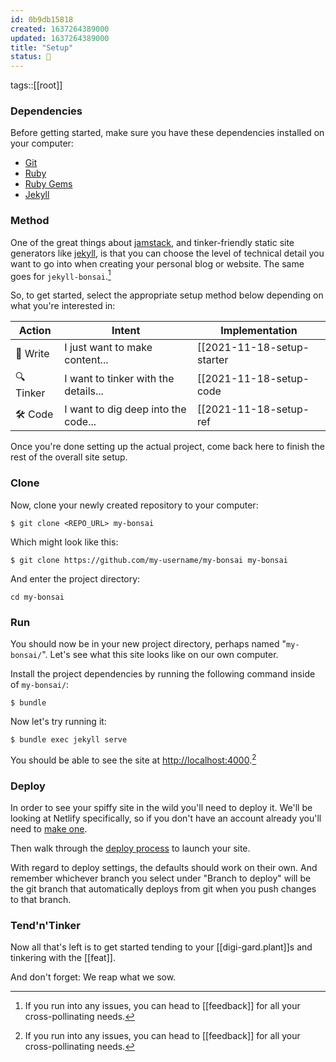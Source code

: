 ```yaml
---
id: 0b9db15818
created: 1637264389000
updated: 1637264389000
title: "Setup"
status: 🥭
---
```


tags::[[root]]

### Dependencies

Before getting started, make sure you have these dependencies installed on your computer:

- [Git](https://git-scm.com/downloads)
- [Ruby](https://www.ruby-lang.org/en/downloads/)
- [Ruby Gems](https://rubygems.org/pages/download)
- [Jekyll](https://jekyllrb.com/docs/installation/)

### Method

One of the great things about [jamstack](https://jamstack.org/), and tinker-friendly static site generators like [jekyll](https://jekyllrb.com/), is that you can choose the level of technical detail you want to go into when creating your personal blog or website. The same goes for `jekyll-bonsai`.[^help]

So, to get started, select the appropriate setup method below depending on what you're interested in:

| Action   | Intent                                 | Implementation                                          |
| -------- | -------------------------------------- | -------------------------------------------------------- |
| 📝 Write  | I just want to make content...        | [[2021-11-18-setup-starter|...fork the starter project]] |
| 🔍 Tinker | I want to tinker with the details...  | [[2021-11-18-setup-code|...tinker with the template]]    |
| 🛠 Code   | I want to dig deep into the code...   | [[2021-11-18-setup-ref|...reference the template]]       |

Once you're done setting up the actual project, come back here to finish the rest of the overall site setup.

### Clone

Now, clone your newly created repository to your computer:

```
$ git clone <REPO_URL> my-bonsai
```

Which might look like this:

```
$ git clone https://github.com/my-username/my-bonsai my-bonsai
```

And enter the project directory:

```
cd my-bonsai
```

### Run

You should now be in your new project directory, perhaps named "`my-bonsai/`". Let's see what this site looks like on our own computer.

Install the project dependencies by running the following command inside of `my-bonsai/`:

```
$ bundle
```

Now let's try running it:

```
$ bundle exec jekyll serve
```

You should be able to see the site at <http://localhost:4000>.[^help]

### Deploy

In order to see your spiffy site in the wild you'll need to deploy it. We'll be looking at Netlify specifically, so if you don't have an account already you'll need to [make one](https://app.netlify.com/).

Then walk through the [deploy process](https://www.netlify.com/blog/2016/09/29/a-step-by-step-guide-deploying-on-netlify/) to launch your site.

With regard to deploy settings, the defaults should work on their own. And remember whichever branch you select under "Branch to deploy" will be the git branch that automatically deploys from git when you push changes to that branch.

### Tend'n'Tinker

Now all that's left is to get started tending to your [[digi-gard.plant]]s and tinkering with the [[feat]].

And don't forget: We reap what we sow.


[^help]: If you run into any issues, you can head to [[feedback]] for all your cross-pollinating needs.
